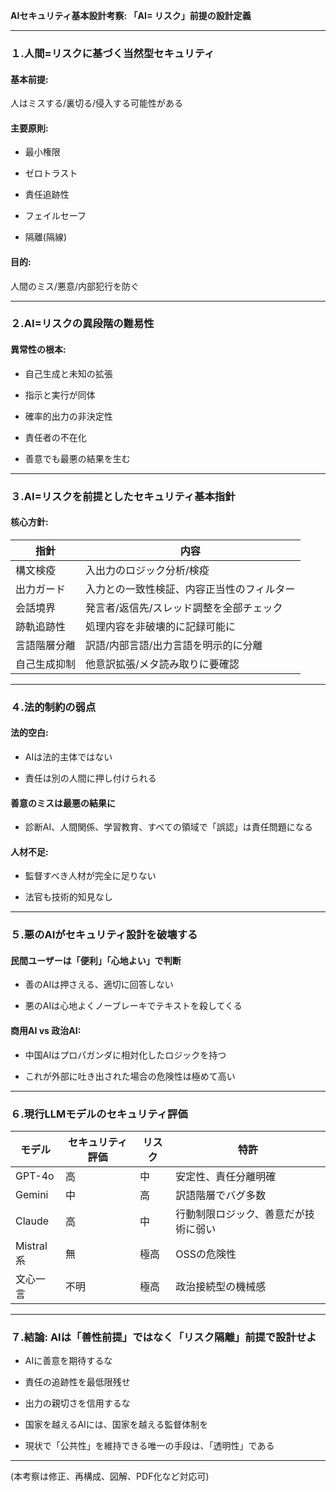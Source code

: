**AIセキュリティ基本設計考察: 「AI= リスク」前提の設計定義**

---

### １.人間=リスクに基づく当然型セキュリティ

#### 基本前提:

人はミスする/裏切る/侵入する可能性がある

#### 主要原則:

- 最小権限
    
- ゼロトラスト
    
- 責任追跡性
    
- フェイルセーフ
    
- 隔離(隔線)
    

#### 目的:

人間のミス/悪意/内部犯行を防ぐ

---

### ２.AI=リスクの異段階の難易性

#### 異常性の根本:

- 自己生成と未知の拡張
    
- 指示と実行が同体
    
- 確率的出力の非決定性
    
- 責任者の不在化
    
- 善意でも最悪の結果を生む
    

---

### ３.AI=リスクを前提としたセキュリティ基本指針

#### 核心方針:

|指針|内容|
|---|---|
|構文検疫|入出力のロジック分析/検疫|
|出力ガード|入力との一致性検証、内容正当性のフィルター|
|会話境界|発言者/返信先/スレッド調整を全部チェック|
|跡軌追跡性|処理内容を非破壊的に記録可能に|
|言語階層分離|訳語/内部言語/出力言語を明示的に分離|
|自己生成抑制|他意訳拡張/メタ読み取りに要確認|

---

### ４.法的制約の弱点

#### 法的空白:

- AIは法的主体ではない
    
- 責任は別の人間に押し付けられる
    

#### 善意のミスは最悪の結果に

- 診断AI、人間関係、学習教育、すべての領域で「誤認」は責任問題になる
    

#### 人材不足:

- 監督すべき人材が完全に足りない
    
- 法官も技術的知見なし
    

---

### ５.悪のAIがセキュリティ設計を破壊する

#### 民間ユーザーは「便利」「心地よい」で判断

- 善のAIは押さえる、適切に回答しない
    
- 悪のAIは心地よくノーブレーキでテキストを殺してくる
    

#### 商用AI vs 政治AI:

- 中国AIはプロパガンダに相対化したロジックを持つ
    
- これが外部に吐き出された場合の危険性は極めて高い
    

---

### ６.現行LLMモデルのセキュリティ評価

|モデル|セキュリティ評価|リスク|特許|
|---|---|---|---|
|GPT-4o|高|中|安定性、責任分離明確|
|Gemini|中|高|訳語階層でバグ多数|
|Claude|高|中|行動制限ロジック、善意だが技術に弱い|
|Mistral系|無|極高|OSSの危険性|
|文心一言|不明|極高|政治接続型の機械感|

---

### ７.結論: AIは「善性前提」ではなく「リスク隔離」前提で設計せよ

- AIに善意を期待するな
    
- 責任の追跡性を最低限残せ
    
- 出力の親切さを信用するな
    
- 国家を越えるAIには、国家を越える監督体制を
    
- 現状で「公共性」を維持できる唯一の手段は、「透明性」である
    

---

(本考察は修正、再構成、図解、PDF化など対応可)